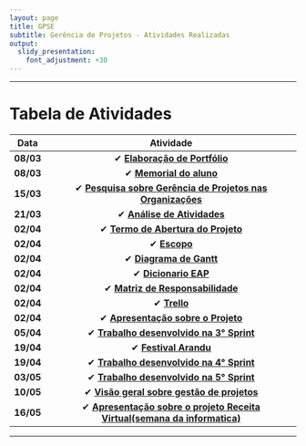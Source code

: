 ```yaml
---
layout: page
title: GPSE
subtitle: Gerência de Projetos - Atividades Realizadas
output:
  slidy_presentation:
    font_adjustment: +30
---
```


---

# Tabela de Atividades

| **Data**    | **Atividade**      |
| ------- |:--------------------------------------------------------------------------------------------:| 
| **08/03**   | ✔ **[Elaboração de Portfólio](https://giovannafantacini.github.io/giovannafantacini.io/)**|
| **08/03**   | ✔ **[Memorial do aluno](https://giovannafantacini.github.io/giovannafantacini.io/aboutme/)**|
| **15/03**   | ✔ **[Pesquisa sobre Gerência de Projetos nas Organizações](Atividades/GerenciaDeProjetosNasOrganizacoes.pdf)**|
| **21/03**   | ✔ **[Análise de Atividades](https://docs.google.com/document/d/1yDdJYi9S2DZUyQqpYGj-MNudp2g0dJPexBqdY3H-KAQ/edit?usp=sharing)**|
| **02/04**   | ✔ **[Termo de Abertura do Projeto](https://docs.google.com/document/d/1aR19AwLN2EVn_R-2uPGIaljOCh7MsvgiiA6d93_lHnU/edit?usp=sharing)**|
| **02/04**   | ✔ **[Escopo](https://docs.google.com/document/d/1ktoJXDZPh0qREMrnHch-rXsOS0G8CEyvLQF9mO0HrLs/edit?usp=sharing)**|
| **02/04**   | ✔ **[Diagrama de Gantt](https://docs.google.com/spreadsheets/d/1KdBNrJeSerPNAUN9_EOkNh_04BfhLp7mWcpIrWtWh4U/edit?usp=sharing)**|
| **02/04**   | ✔ **[Dicionario EAP](https://docs.google.com/document/d/12TvCQ-k6KBFQ2FQu9Mc-sEa04WdTr0hntIileFiFmS8/edit?usp=sharing)**|
| **02/04**   | ✔ **[Matriz de Responsabilidade](https://docs.google.com/document/d/1QEzKJuVQ_O3DDfMyseGWUBDp-vjy89Ob_hoEaRDJ-UY/edit?usp=sharing)**|
| **02/04**   | ✔ **[Trello](https://trello.com/invite/b/M8nQWNKk/5cc2fcf0dce2b90e5d506f50a493a3c3/gestaoreceitavirtual)**|
| **02/04**   | ✔ **[Apresentação sobre o Projeto](https://docs.google.com/presentation/d/1ylKlqRKSMAPuR_SLqZEHEDsZDup4J3Wh7TKkau1YnYw/edit?usp=sharing)**|
| **05/04**   | ✔ **[Trabalho desenvolvido na 3° Sprint](https://drive.google.com/drive/folders/1E2P56ngNy_hte9STJSArx-FcmsvTRMie?usp=sharing)**|
| **19/04**   | ✔ **[Festival Arandu](Atividades/FestivalArandu.pdf)**|
| **19/04**   | ✔ **[Trabalho desenvolvido na 4° Sprint](https://drive.google.com/drive/folders/13cBLvGbgXZIGMbg_pCWyEhw3J4o7T0UQ?usp=sharing)**|
| **03/05**   | ✔ **[Trabalho desenvolvido na 5° Sprint](https://drive.google.com/drive/folders/1lS9ummz8pRQnx5QBG7VoS8dEK2TH2WWh?usp=sharing)**|
| **10/05**   | ✔ **[Visão geral sobre gestão de projetos](https://docs.google.com/document/d/1A6xnlqs5VpcULhhDglc4IQznDETKKCqJj4FHNeREG58/edit?usp=sharing)**|
| **16/05**   | ✔ **[Apresentação sobre o projeto Receita Virtual(semana da informatica)](https://drive.google.com/drive/folders/1mmxTfadAaMOsdANNipppOd-DcQP4-mzk?usp=sharing)**|
---
